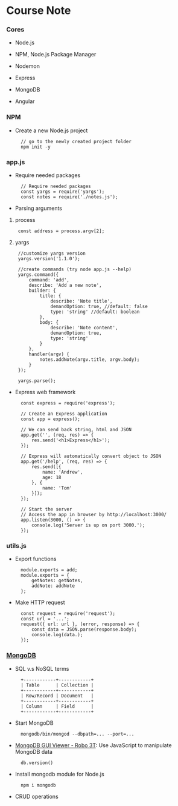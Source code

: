 # Course Note


### Cores
* Node.js
* NPM, Node.js Package Manager
* Nodemon
* Express

* MongoDB

* Angular


### NPM
* Create a new Node.js project

        // go to the newly created project folder
        npm init -y


### app.js
* Require needed packages

        // Require needed packages
        const yargs = require('yargs');
        const notes = require('./notes.js');

* Parsing arguments
1. process

        const address = process.argv[2];

2. yargs

        //customize yargs version
        yargs.version('1.1.0');

        //create commands (try node app.js --help)
        yargs.command({
            command: 'add',
            describe: 'Add a new note',
            builder: {
                title: {
                    describe: 'Note title',
                    demandOption: true, //default: false
                    type: 'string' //default: boolean
                },
                body: {
                    describe: 'Note content',
                    demandOption: true,
                    type: 'string'
                }
            },
            handler(argv) {
                notes.addNote(argv.title, argv.body);
            }
        });

        yargs.parse();

* Express web framework

        const express = require('express');

        // Create an Express application
        const app = express();

        // We can send back string, html and JSON
        app.get('', (req, res) => {
            res.send('<h1>Express</h1>');
        });

        // Express will automatically convert object to JSON
        app.get('/help', (req, res) => {
            res.send([{
                name: 'Andrew',
                age: 18
            }, {
                name: 'Tom'
            }]);
        });

        // Start the server
        // Access the app in browser by http://localhost:3000/
        app.listen(3000, () => {
            console.log('Server is up on port 3000.');
        });


### utils.js
* Export functions

        module.exports = add;
        module.exports = {
            getNotes: getNotes,
            addNote: addNote
        };

* Make HTTP request

        const request = require('request');
        const url = '...';
        request({ url: url }, (error, response) => {
            const data = JSON.parse(response.body);
            console.log(data.);
        });


### [MongoDB](https://docs.mongodb.com/)
* SQL v.s NoSQL terms

        +------------+------------+
        | Table      | Collection |
        +------------+------------+
        | Row/Record | Document   |
        +------------+------------+
        | Column     | Field      |
        +------------+------------+

* Start MongoDB

        mongodb/bin/mongod --dbpath=... --port=...

* [MongoDB GUI Viewer - Robo 3T](https://robomongo.org/download): Use JavaScript to manipulate MongoDB data

        db.version()

* Install mongodb module for Node.js

        npm i mongodb

* CRUD operations

        
